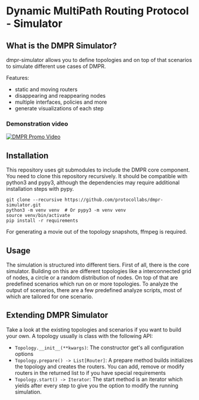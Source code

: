 # Dynamic MultiPath Routing Protocol - Simulator

## What is the DMPR Simulator?

dmpr-simulator allows you to define topologies and on top of that scenarios to
simulate different use cases of DMPR.

Features:

* static and moving routers
* disappearing and reappearing nodes
* multiple interfaces, policies and more
* generate visualizations of each step

### Demonstration video

[![DMPR Promo Video](http://img.youtube.com/vi/PypxZ2UQi3E/0.jpg)](https://www.youtube.com/watch?v=PypxZ2UQi3E)

## Installation

This repository uses git submodules to include the DMPR core component. You need
to clone this repository recursively. It should be compatible with python3 and
pypy3, although the dependencies may require additional installation steps
with pypy.

```
git clone --recursive https://github.com/protocollabs/dmpr-simulator.git
python3 -m venv venv  # Or pypy3 -m venv venv
source venv/bin/activate
pip install -r requirements
```

For generating a movie out of the topology snapshots, ffmpeg is required.

## Usage

The simulation is structured into different tiers. First of all, there is the
core simulator. Building on this are different topologies like a interconnected
grid of nodes, a circle or a random distribution of nodes. On top of that are
predefined scenarios which run on or more topologies. To analyze the output
of scenarios, there are a few predefined analyze scripts, most of which are
tailored for one scenario.

## Extending DMPR Simulator

Take a look at the existing topologies and scenarios if you want to build your
own. A topology usually is class with the following API: 
- `Topology.__init__(**kwargs)`: The constructor get's all configuration options
- `Topology.prepare() -> List[Router]`: A prepare method builds initializes the
  topology and creates the routers. You can add, remove or modify routers in
  the returned list to if you have special requirements
- `Topology.start() -> Iterator`: The start method is an iterator which yields
  after every step to give you the option to modify the running simulation.

